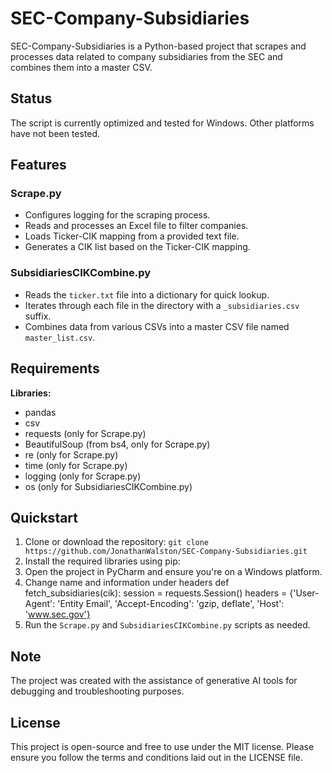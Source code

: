 # SEC-Company-Subsidiaries

SEC-Company-Subsidiaries is a Python-based project that scrapes and processes data related to company subsidiaries from the SEC and combines them into a master CSV.

## Status

The script is currently optimized and tested for Windows. Other platforms have not been tested.

## Features

### Scrape.py
- Configures logging for the scraping process.
- Reads and processes an Excel file to filter companies.
- Loads Ticker-CIK mapping from a provided text file.
- Generates a CIK list based on the Ticker-CIK mapping.

### SubsidiariesCIKCombine.py
- Reads the `ticker.txt` file into a dictionary for quick lookup.
- Iterates through each file in the directory with a `_subsidiaries.csv` suffix.
- Combines data from various CSVs into a master CSV file named `master_list.csv`.

## Requirements

**Libraries:**
- pandas
- csv
- requests (only for Scrape.py)
- BeautifulSoup (from bs4, only for Scrape.py)
- re (only for Scrape.py)
- time (only for Scrape.py)
- logging (only for Scrape.py)
- os (only for SubsidiariesCIKCombine.py)

## Quickstart

1. Clone or download the repository: `git clone https://github.com/JonathanWalston/SEC-Company-Subsidiaries.git`
2. Install the required libraries using pip:
3. Open the project in PyCharm and ensure you're on a Windows platform.
4. Change name and information under headers
   def fetch_subsidiaries(cik):
    session = requests.Session()
    headers = {'User-Agent': 'Entity Email',
           'Accept-Encoding': 'gzip, deflate',
           'Host': 'www.sec.gov'}
5. Run the `Scrape.py` and `SubsidiariesCIKCombine.py` scripts as needed.

## Note

The project was created with the assistance of generative AI tools for debugging and troubleshooting purposes.

## License

This project is open-source and free to use under the MIT license. Please ensure you follow the terms and conditions laid out in the LICENSE file.

